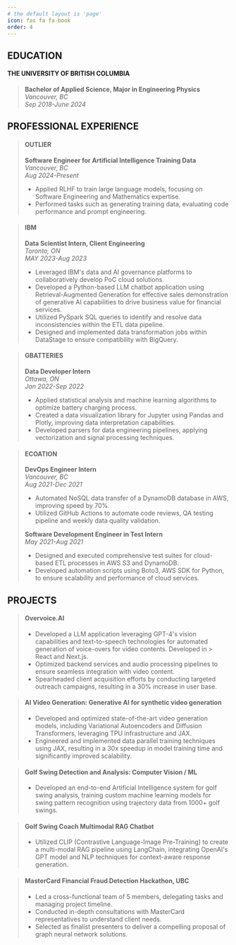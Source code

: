 ```yaml
---
# the default layout is 'page'
icon: fas fa fa-book
order: 4
---
```


## EDUCATION
#### THE UNIVERSITY OF BRITISH COLUMBIA
> **Bachelor of Applied Science, Major in Engineering Physics**  
> *Vancouver, BC*  
> *Sep 2018-June 2024*

<!-- ## SKILLS
- **Programming:** Python | Java | JavaScript | C++ | C# | Go | Rust | MATLAB | SQL | Spark
- **ML/AI:** PyTorch | Tensorflow | JAX | Jupyter | SciPy | scikit-learn | Plotly
- **Tools:** Git | Docker | AWS | IBM Cloud | Snowflake | Airflow -->

## PROFESSIONAL EXPERIENCE

> #### OUTLIER
> **Software Engineer for Artificial Intelligence Training Data**  
> *Vancouver, BC*  
> *Aug 2024-Present*
> - Applied RLHF to train large language models, focusing on Software Engineering and Mathematics expertise.
> - Performed tasks such as generating training data, evaluating code performance and prompt engineering.

> #### IBM
> **Data Scientist Intern, Client Engineering**  
> *Toronto, ON*  
> *MAY 2023-Aug 2023*
> - Leveraged IBM's data and AI governance platforms to collaboratively develop PoC cloud solutions.
> - Developed a Python-based LLM chatbot application using Retrieval-Augmented Generation for effective sales demonstration of generative AI capabilities to drive business value  for financial services.
> - Utilized PySpark SQL queries to identify and resolve data inconsistencies within the ETL data pipeline.
> - Designed and implemented data transformation jobs within DataStage to ensure compatibility with BigQuery.

> #### GBATTERIES
> **Data Developer Intern**  
> *Ottawa, ON*  
> *Jan 2022-Sep 2022*
> - Applied statistical analysis and machine learning algorithms to optimize battery charging process.
> - Created a data visualization library for Jupyter using Pandas and Plotly, improving data interpretation capabilities.
> - Developed parsers for data engineering pipelines, applying vectorization and signal processing techniques.

> #### ECOATION
> **DevOps Engineer Intern**  
> *Vancouver, BC*  
> *Aug 2021-Dec 2021*
> - Automated NoSQL data transfer of a DynamoDB database in AWS, improving speed by 70%.
> - Utilized GitHub Actions to automate code reviews, QA testing pipeline and weekly data quality validation.
> 
> **Software Development Engineer in Test Intern**  
> *May 2021-Aug 2021*
> - Designed and executed comprehensive test suites for cloud-based ETL processes in AWS S3 and DynamoDB.
> - Developed automation scripts using Boto3, AWS SDK for Python, to ensure scalability and performance of cloud services.

## PROJECTS

> #### Overvoice.AI
> - Developed a LLM application leveraging GPT-4's vision capabilities and text-to-speech technologies for automated generation of voice-overs for video contents. Developed in > React and Next.js.
> - Optimized backend services and audio processing pipelines to ensure seamless integration with video content.
> - Spearheaded client acquisition efforts by conducting targeted outreach campaigns, resulting in a 30% increase in user base.

> #### AI Video Generation: Generative AI for synthetic video generation
> - Developed and optimized state-of-the-art video generation models, including Variational Autoencoders and Diffusion Transformers, leveraging TPU infrastructure and JAX.
> - Engineered and implemented data parallel training techniques using JAX, resulting in a 30x speedup in model training time and significantly improved scalability.

> #### Golf Swing Detection and Analysis: Computer Vision / ML
> - Developed an end-to-end Artificial Intelligence system for golf swing analysis, training custom machine learning models for swing pattern recognition using trajectory data from 1000+ golf swings.

> #### Golf Swing Coach Multimodal RAG Chatbot
> - Utilized CLIP (Contrastive Language-Image Pre-Training) to create a multi-modal RAG pipeline using LangChain, integrating OpenAI's GPT model and NLP techniques for context-aware response generation.

> #### MasterCard Financial Fraud Detection Hackathon, UBC
> - Led a cross-functional team of 5 members, delegating tasks and managing project timeline.
> - Conducted in-depth consultations with MasterCard representatives to understand client needs.
> - Selected as finalist presenters to deliver a compelling proposal of graph neural network solutions.